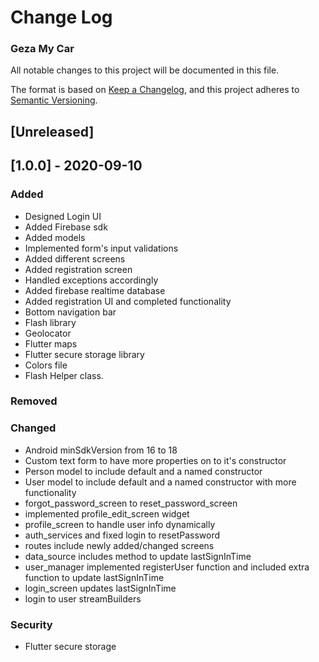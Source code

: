 # Change Log

### Geza My Car

All notable changes to this project will be documented in this file.

The format is based on [Keep a Changelog](https://keepachangelog.com/en/1.0.0/),
and this project adheres to [Semantic Versioning](https://semver.org/spec/v2.0.0.html).

## [Unreleased]

## [1.0.0] - 2020-09-10

### Added
- Designed Login UI
- Added Firebase sdk
- Added models
- Implemented form's input validations
- Added different screens
- Added registration screen
- Handled exceptions accordingly
- Added firebase realtime database
- Added registration UI and completed functionality
- Bottom navigation bar
- Flash library
- Geolocator 
- Flutter maps
- Flutter secure storage library
- Colors file 
- Flash Helper class. 

### Removed


### Changed
- Android minSdkVersion from 16 to 18
- Custom text form to have more properties on to it's constructor
- Person model to include default and a named constructor
- User model to include default and a named constructor with more functionality
- forgot_password_screen to reset_password_screen
- implemented profile_edit_screen widget
- profile_screen to handle user info dynamically
- auth_services and fixed login to resetPassword
- routes include newly added/changed screens
- data_source includes method to update lastSignInTime
- user_manager implemented registerUser function and included extra function to update lastSignInTime
- login_screen updates lastSignInTime
- login to user streamBuilders 


### Security
- Flutter secure storage


